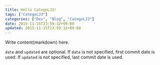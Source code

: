 ```yaml
---
title: Hello CategoLJ3!
tags: ["CategoLJ3"]
categories: ["Dev", "Blog", "CategoLJ3"]
date: 2015-11-15T23:59:32+09:00
updated: 2015-11-15T23:59:32+09:00
---
```


Write content(markdown) here.

`date` and `updated` are optional.
If `date` is not specified, first commit date is used.
If `updated` is not specified, last commit date is used.